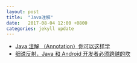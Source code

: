```yaml
---
layout: post
title:  "Java注解"
date:   2017-08-04 12:00 +0800
categories: jekyll update
---
```


- [Java 注解 （Annotation）你可以这样学](https://blog.csdn.net/briblue/article/details/73824058)
- [细说反射，Java 和 Android 开发者必须跨越的坎](https://blog.csdn.net/briblue/article/details/74616922)